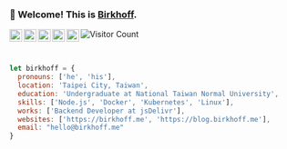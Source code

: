 ### 👋 Welcome! This is [Birkhoff](https://birkhoff.me).

<a href="https://www.facebook.com/birkhoff.lee">
  <img align="left" alt="My Facebook" width="22px" src="https://cdn.jsdelivr.net/npm/simple-icons@v3/icons/facebook.svg" />
</a>
<a href="https://twitter.com/birkhofflee">
  <img align="left" alt="My Twitter" width="22px" src="https://cdn.jsdelivr.net/npm/simple-icons@v3/icons/twitter.svg" />
</a>
<a href="https://www.reddit.com/user/birkhofflee">
  <img align="left" alt="My Reddit" width="22px" src="https://cdn.jsdelivr.net/npm/simple-icons@v3/icons/reddit.svg" />
</a>
<a href="https://www.linkedin.com/in/birkhofflee">
  <img align="left" alt="My Linkedin" width="22px" src="https://cdn.jsdelivr.net/npm/simple-icons@v3/icons/linkedin.svg" />
</a>
<a href="https://t.me/birkh0ff">
  <img align="left" alt="My Telegram" width="22px" src="https://cdn.jsdelivr.net/npm/simple-icons@v3/icons/telegram.svg" />
</a>

![Visitor Count](https://visitor-badge.glitch.me/badge?page_id=birkhofflee.birkhofflee)

<br />

```js
let birkhoff = {
  pronouns: ['he', 'his'],
  location: 'Taipei City, Taiwan',
  education: 'Undergraduate at National Taiwan Normal University',
  skills: ['Node.js', 'Docker', 'Kubernetes', 'Linux'],
  works: ['Backend Developer at jsDelivr'],
  websites: ['https://birkhoff.me', 'https://blog.birkhoff.me'],
  email: "hello@birkhoff.me"
}
```
